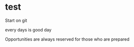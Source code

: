 # test
Start on git

every days is good day

Opportunities are always reserved for those who are prepared

